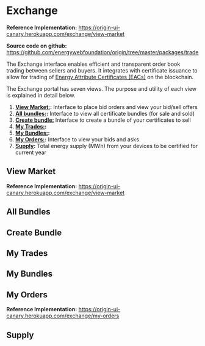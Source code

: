 # Exchange
**Reference Implementation:** https://origin-ui-canary.herokuapp.com/exchange/view-market  

**Source code on github:** https://github.com/energywebfoundation/origin/tree/master/packages/trade 

The Exchange interface enables efficient and transparent order book trading between sellers and buyers. It integrates with certificate issuance to allow for trading of [Energy Attribute Certificates (EACs)](./user-guide-glossary.md#energy-attribute-certificate) on the blockchain. 

The Exchange portal has seven views. The purpose and utility of each view is explained in detail below.

1. **[View Market:](#view-market):** Interface to place bid orders and view your bid/sell offers
2. **[All bundles:](#all-bundles):** Interface to view all certificate bundles (for sale and sold)
3. **[Create bundle:](#create-bundle)** Interface to create a bundle of your certificates to sell
4. **[My Trades:](#my-trades):**
5. **[My Bundles:](#my-bundles):**
6. **[My Orders:](#my-orders):** Interface to view your bids and asks
7. **[Supply](#supply):** Total energy supply (MWh) from your devices to be certified for current year

## View Market
**Reference Implementation:** https://origin-ui-canary.herokuapp.com/exchange/view-market 

## All Bundles

## Create Bundle

## My Trades

## My Bundles

## My Orders
**Reference Implementation:** https://origin-ui-canary.herokuapp.com/exchange/my-orders 

## Supply

